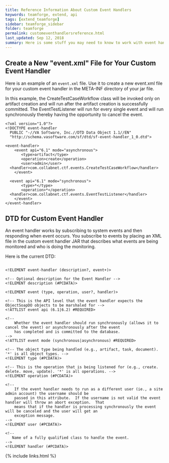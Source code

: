 ```yaml
---
title: Reference Information About Custom Event Handlers
keywords: teamforge, extend, api
tags: [extend_teamforge]
sidebar: teamforge_sidebar
folder: teamforge
permalink: customeventhandlersreference.html
last_updated: Sep 12, 2018
summary: Here is some stuff you may need to know to work with event handlers.
---
```


## Create a New "event.xml" File for Your Custom Event Handler

Here is an example of an `event.xml` file. Use it to create a new event.xml file for your custom event handler in the META-INF directory of your jar file.

In this example, the CreateTestCaseWorkflow class will be invoked only on artifact creation and will run after the artifact creation is successfully committed. The EventTestListener will run for every single event and will run synchronously thereby having the opportunity to cancel the event.

```shell
<?xml version="1.0"?>
<!DOCTYPE event-handler
  PUBLIC "-//VA Software, Inc.//DTD Data Object 1.1//EN"
  "http://schema.vasoftware.com/sf/dtd/sf-event-handler_1_0.dtd">

<event-handler>
    <event api="6.1" mode="asynchronous">
       <type>artifact</type>
       <operation>create</operation>
       <user>admin</user>
  <handler>com.collabnet.ctf.events.CreateTestCaseWorkflow</handler>
    </event>

  <event api="6.1" mode="synchronous">
       <type>*</type>
       <operation>*</operation>
  <handler>com.collabnet.ctf.events.EventTestListener</handler>
    </event>
</event-handler>
````

## DTD for Custom Event Handler

An event handler works by subscribing to system events and then responding when event occurs. You subscribe to events by placing an XML file in the custom event handler JAR that describes what events are being monitored and who is doing the monitoring.

Here is the current DTD:

```shell

<!ELEMENT event-handler (description?, event+)>

<!-- Optional description for the Event Handler -->
<!ELEMENT description (#PCDATA)>

<!ELEMENT event (type, operation, user?, handler)>

<!-- This is the API level that the event handler expects the ObjectSoapDO objects to be marshaled for -->
<!ATTLIST event api (6.1|6.2) #REQUIRED>

<!--
    Whether the event handler should run synchronously (allows it to cancel the event) or asynchronously after the event
    has completed and is committed to the database.
-->
<!ATTLIST event mode (synchronous|asynchronous) #REQUIRED>

<!-- The object type being handled (e.g., artifact, task, document). '*' is all object types. -->
<!ELEMENT type (#PCDATA)>

<!-- This is the operation that is being listened for (e.g., create. delete. move, update). '*' is all operations. -->
<!ELEMENT operation (#PCDATA)>

<!--
    If the event handler needs to run as a different user (ie., a site admin account) the username should be
    passed in this attribute.  If the username is not valid the event handler will throw an abort exception.  That
    means that if the handler is processing synchronously the event will be canceled and the user will get an
    exception message.
-->
<!ELEMENT user (#PCDATA)>

<!--
   Name of a fully qualified class to handle the event.
-->
<!ELEMENT handler (#PCDATA)> 
````



{% include links.html %}